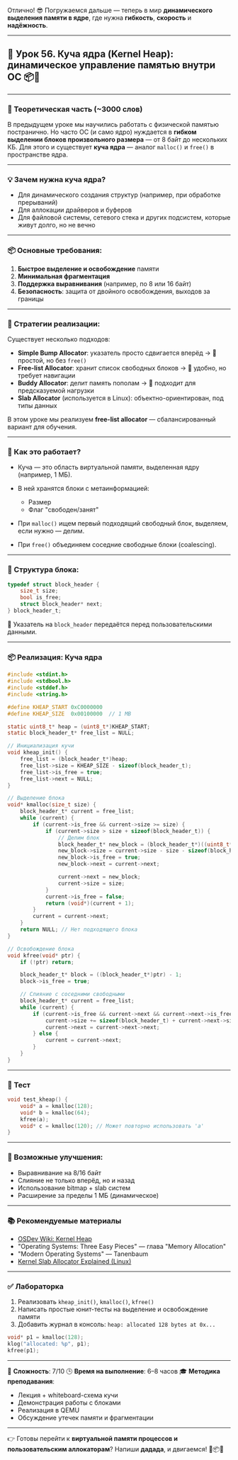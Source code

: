 Отлично! 😎 Погружаемся дальше — теперь в мир **динамического выделения памяти в ядре**, где нужна **гибкость**, **скорость** и **надёжность**.

---

## 🔹 Урок 56. Куча ядра (Kernel Heap): динамическое управление памятью внутри ОС 📦🧠

---

### 🧠 Теоретическая часть (\~3000 слов)

В предыдущем уроке мы научились работать с физической памятью постранично. Но часто ОС (и само ядро) нуждается в **гибком выделении блоков произвольного размера** — от 8 байт до нескольких КБ. Для этого и существует **куча ядра** — аналог `malloc()` и `free()` в пространстве ядра.

---

### 💡 Зачем нужна куча ядра?

* Для динамического создания структур (например, при обработке прерываний)
* Для аллокации драйверов и буферов
* Для файловой системы, сетевого стека и других подсистем, которые живут долго, но не вечно

---

### 📦 Основные требования:

1. **Быстрое выделение и освобождение** памяти
2. **Минимальная фрагментация**
3. **Поддержка выравнивания** (например, по 8 или 16 байт)
4. **Безопасность**: защита от двойного освобождения, выходов за границы

---

### 🧰 Стратегии реализации:

Существует несколько подходов:

* **Simple Bump Allocator**: указатель просто сдвигается вперёд → 🐢 простой, но без `free()`
* **Free-list Allocator**: хранит список свободных блоков → 🧠 удобно, но требует навигации
* **Buddy Allocator**: делит память пополам → 📏 подходит для предсказуемой нагрузки
* **Slab Allocator** (используется в Linux): объектно-ориентирован, под типы данных

В этом уроке мы реализуем **free-list allocator** — сбалансированный вариант для обучения.

---

### 🧩 Как это работает?

* Куча — это область виртуальной памяти, выделенная ядру (например, 1 МБ).
* В ней хранятся блоки с метаинформацией:

  * Размер
  * Флаг "свободен/занят"
* При `malloc()` ищем первый подходящий свободный блок, выделяем, если нужно — делим.
* При `free()` объединяем соседние свободные блоки (coalescing).

---

### 📘 Структура блока:

```c
typedef struct block_header {
    size_t size;
    bool is_free;
    struct block_header* next;
} block_header_t;
```

🧠 Указатель на `block_header` передаётся перед пользовательскими данными.

---

### 📦 Реализация: Куча ядра

```c
#include <stdint.h>
#include <stdbool.h>
#include <stddef.h>
#include <string.h>

#define KHEAP_START 0xC0000000
#define KHEAP_SIZE  0x00100000  // 1 MB

static uint8_t* heap = (uint8_t*)KHEAP_START;
static block_header_t* free_list = NULL;

// Инициализация кучи
void kheap_init() {
    free_list = (block_header_t*)heap;
    free_list->size = KHEAP_SIZE - sizeof(block_header_t);
    free_list->is_free = true;
    free_list->next = NULL;
}

// Выделение блока
void* kmalloc(size_t size) {
    block_header_t* current = free_list;
    while (current) {
        if (current->is_free && current->size >= size) {
            if (current->size > size + sizeof(block_header_t)) {
                // Делим блок
                block_header_t* new_block = (block_header_t*)((uint8_t*)current + sizeof(block_header_t) + size);
                new_block->size = current->size - size - sizeof(block_header_t);
                new_block->is_free = true;
                new_block->next = current->next;

                current->next = new_block;
                current->size = size;
            }
            current->is_free = false;
            return (void*)(current + 1);
        }
        current = current->next;
    }
    return NULL; // Нет подходящего блока
}

// Освобождение блока
void kfree(void* ptr) {
    if (!ptr) return;

    block_header_t* block = ((block_header_t*)ptr) - 1;
    block->is_free = true;

    // Слияние с соседними свободными
    block_header_t* current = free_list;
    while (current) {
        if (current->is_free && current->next && current->next->is_free) {
            current->size += sizeof(block_header_t) + current->next->size;
            current->next = current->next->next;
        } else {
            current = current->next;
        }
    }
}
```

---

### 🧪 Тест

```c
void test_kheap() {
    void* a = kmalloc(128);
    void* b = kmalloc(64);
    kfree(a);
    void* c = kmalloc(120); // Может повторно использовать 'a'
}
```

---

### 🔐 Возможные улучшения:

* Выравнивание на 8/16 байт
* Слияние не только вперёд, но и назад
* Использование bitmap + slab систем
* Расширение за пределы 1 МБ (динамическое)

---

### 📚 Рекомендуемые материалы

* [OSDev Wiki: Kernel Heap](https://wiki.osdev.org/Heap)
* "Operating Systems: Three Easy Pieces" — глава "Memory Allocation"
* "Modern Operating Systems" — Tanenbaum
* [Kernel Slab Allocator Explained (Linux)](https://www.kernel.org/doc/Documentation/vm/slabinfo.txt)

---

### ✅ Лабораторка

1. Реализовать `kheap_init()`, `kmalloc()`, `kfree()`
2. Написать простые юнит-тесты на выделение и освобождение памяти
3. Добавить журнал в консоль: `heap: allocated 128 bytes at 0x...`

```c
void* p1 = kmalloc(128);
klog("allocated: %p", p1);
kfree(p1);
```

---

🔢 **Сложность**: 7/10
🕒 **Время на выполнение**: 6–8 часов
🎓 **Методика преподавания**:

* Лекция + whiteboard-схема кучи
* Демонстрация работы с блоками
* Реализация в QEMU
* Обсуждение утечек памяти и фрагментации

---

👉 Готовы перейти к **виртуальной памяти процессов и пользовательским аллокаторам**? Напиши **дадада**, и двигаемся! 🧠📦🧾
